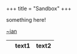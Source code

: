 +++
title = "Sandbox"
+++

something here\!

[\~ian](/en/%7Eian)

<table>
<thead>
<tr class="header">
<th></th>
<th>text1</th>
<th>text2</th>
</tr>
</thead>
<tbody>
</tbody>
</table>
